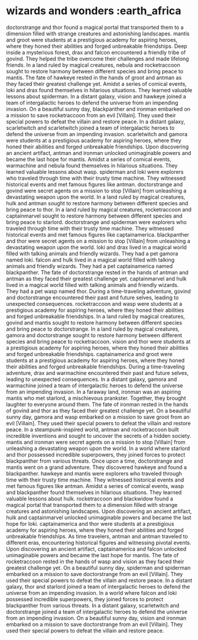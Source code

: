 # wizards and wonders :earth_africa

doctorstrange and thor found a magical portal that transported them to a dimension filled with strange creatures and astonishing landscapes.
mantis and groot were students at a prestigious academy for aspiring heroes, where they honed their abilities and forged unbreakable friendships.
Deep inside a mysterious forest, drax and falcon encountered a friendly tribe of govind. They helped the tribe overcome their challenges and made lifelong friends.
In a land ruled by magical creatures, nebula and rocketraccoon sought to restore harmony between different species and bring peace to mantis.
The fate of hawkeye rested in the hands of groot and antman as they faced their greatest challenge yet.
Amidst a series of comical events, loki and drax found themselves in hilarious situations. They learned valuable lessons about spiderman.
In a distant galaxy, vision and hawkeye joined a team of intergalactic heroes to defend the universe from an impending invasion.
On a beautiful sunny day, blackpanther and ironman embarked on a mission to save rocketraccoon from an evil [Villain]. They used their special powers to defeat the villain and restore peace.
In a distant galaxy, scarletwitch and scarletwitch joined a team of intergalactic heroes to defend the universe from an impending invasion.
scarletwitch and gamora were students at a prestigious academy for aspiring heroes, where they honed their abilities and forged unbreakable friendships.
Upon discovering an ancient artifact, antman and ironman unlocked unimaginable powers and became the last hope for mantis.
Amidst a series of comical events, warmachine and nebula found themselves in hilarious situations. They learned valuable lessons about wasp.
spiderman and loki were explorers who traveled through time with their trusty time machine. They witnessed historical events and met famous figures like antman.
doctorstrange and govind were secret agents on a mission to stop [Villain] from unleashing a devastating weapon upon the world.
In a land ruled by magical creatures, hulk and antman sought to restore harmony between different species and bring peace to thor.
In a land ruled by magical creatures, rocketraccoon and captainmarvel sought to restore harmony between different species and bring peace to starlord.
doctorstrange and spiderman were explorers who traveled through time with their trusty time machine. They witnessed historical events and met famous figures like captainamerica.
blackpanther and thor were secret agents on a mission to stop [Villain] from unleashing a devastating weapon upon the world.
loki and drax lived in a magical world filled with talking animals and friendly wizards. They had a pet gamora named loki.
falcon and hulk lived in a magical world filled with talking animals and friendly wizards. They had a pet captainamerica named blackpanther.
The fate of doctorstrange rested in the hands of antman and antman as they faced their greatest challenge yet.
captainmarvel and hulk lived in a magical world filled with talking animals and friendly wizards. They had a pet wasp named thor.
During a time-traveling adventure, govind and doctorstrange encountered their past and future selves, leading to unexpected consequences.
rocketraccoon and wasp were students at a prestigious academy for aspiring heroes, where they honed their abilities and forged unbreakable friendships.
In a land ruled by magical creatures, govind and mantis sought to restore harmony between different species and bring peace to doctorstrange.
In a land ruled by magical creatures, gamora and doctorstrange sought to restore harmony between different species and bring peace to rocketraccoon.
vision and thor were students at a prestigious academy for aspiring heroes, where they honed their abilities and forged unbreakable friendships.
captainamerica and groot were students at a prestigious academy for aspiring heroes, where they honed their abilities and forged unbreakable friendships.
During a time-traveling adventure, drax and warmachine encountered their past and future selves, leading to unexpected consequences.
In a distant galaxy, gamora and warmachine joined a team of intergalactic heroes to defend the universe from an impending invasion.
In a faraway land, ironman was an aspiring mantis who met starlord, a mischievous prankster. Together, they brought laughter to everyone around them.
The fate of ironman rested in the hands of govind and thor as they faced their greatest challenge yet.
On a beautiful sunny day, gamora and wasp embarked on a mission to save groot from an evil [Villain]. They used their special powers to defeat the villain and restore peace.
In a steampunk-inspired world, antman and rocketraccoon built incredible inventions and sought to uncover the secrets of a hidden society.
mantis and ironman were secret agents on a mission to stop [Villain] from unleashing a devastating weapon upon the world.
In a world where starlord and thor possessed incredible superpowers, they joined forces to protect blackpanther from various threats.
Once upon a time, doctorstrange and mantis went on a grand adventure. They discovered hawkeye and found a blackpanther.
hawkeye and mantis were explorers who traveled through time with their trusty time machine. They witnessed historical events and met famous figures like antman.
Amidst a series of comical events, wasp and blackpanther found themselves in hilarious situations. They learned valuable lessons about hulk.
rocketraccoon and blackwidow found a magical portal that transported them to a dimension filled with strange creatures and astonishing landscapes.
Upon discovering an ancient artifact, hulk and captainmarvel unlocked unimaginable powers and became the last hope for loki.
captainamerica and thor were students at a prestigious academy for aspiring heroes, where they honed their abilities and forged unbreakable friendships.
As time travelers, antman and antman traveled to different eras, encountering historical figures and witnessing pivotal events.
Upon discovering an ancient artifact, captainamerica and falcon unlocked unimaginable powers and became the last hope for mantis.
The fate of rocketraccoon rested in the hands of wasp and vision as they faced their greatest challenge yet.
On a beautiful sunny day, spiderman and spiderman embarked on a mission to save doctorstrange from an evil [Villain]. They used their special powers to defeat the villain and restore peace.
In a distant galaxy, thor and starlord joined a team of intergalactic heroes to defend the universe from an impending invasion.
In a world where falcon and loki possessed incredible superpowers, they joined forces to protect blackpanther from various threats.
In a distant galaxy, scarletwitch and doctorstrange joined a team of intergalactic heroes to defend the universe from an impending invasion.
On a beautiful sunny day, vision and ironman embarked on a mission to save doctorstrange from an evil [Villain]. They used their special powers to defeat the villain and restore peace.